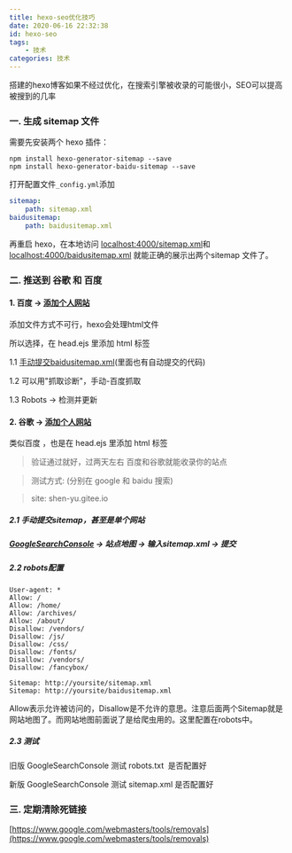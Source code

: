 ```yaml
---
title: hexo-seo优化技巧
date: 2020-06-16 22:32:38
id: hexo-seo
tags:
    - 技术
categories: 技术
---
```



搭建的hexo博客如果不经过优化，在搜索引擎被收录的可能很小，SEO可以提高被搜到的几率


<a name="04ad26dd"></a>
### 一. 生成 sitemap 文件

需要先安装两个 hexo 插件：

```shell
npm install hexo-generator-sitemap --save		
npm install hexo-generator-baidu-sitemap --save
```

打开配置文件`_config.yml`添加

```yaml
sitemap:
	path: sitemap.xml
baidusitemap:
	path: baidusitemap.xml
```

再重启 hexo，在本地访问 [localhost:4000/sitemap.xml]()和 [localhost:4000/baidusitemap.xml]() 就能正确的展示出两个sitemap 文件了。

<!-- more -->

<a name="0951f961"></a>
### 二. 推送到 谷歌 和 百度

<a name="c58b62e5"></a>
#### 1. 百度 → [添加个人网站](https://ziyuan.baidu.com/site/siteadd?siteurl=)

添加文件方式不可行，hexo会处理html文件

所以选择，在 head.ejs 里添加 html 标签

1.1 [手动提交baidusitemap.xml](https://ziyuan.baidu.com/linksubmit/index)(里面也有自动提交的代码)

1.2 可以用"抓取诊断"，手动-百度抓取

1.3 Robots → 检测并更新

<a name="53dfa5ae"></a>
#### 2. 谷歌 → [添加个人网站](https://search.google.com/search-console/welcome)

类似百度 ，也是在 head.ejs 里添加 html 标签

> 验证通过就好，过两天左右 百度和谷歌就能收录你的站点

> 测试方式: (分别在 google 和 baidu 搜索)

> site: shen-yu.gitee.io


<a name="dc54d512"></a>
##### 2.1 手动提交sitemap，甚至是单个网站

<a name="19cedad5"></a>
##### [GoogleSearchConsole](https://search.google.com/search-console) → 站点地图 → 输入sitemap.xml → 提交

<a name="39dffe8d"></a>
##### 2.2 robots配置

```
User-agent: *
Allow: /
Allow: /home/
Allow: /archives/
Allow: /about/
Disallow: /vendors/
Disallow: /js/
Disallow: /css/
Disallow: /fonts/
Disallow: /vendors/
Disallow: /fancybox/

Sitemap: http://yoursite/sitemap.xml
Sitemap: http://yoursite/baidusitemap.xml
```

Allow表示允许被访问的，Disallow是不允许的意思。注意后面两个Sitemap就是网站地图了。而网站地图前面说了是给爬虫用的。这里配置在robots中。

<a name="c35bfb76"></a>
##### 2.3 测试

旧版 GoogleSearchConsole 测试 robots.txt  是否配置好

新版 GoogleSearchConsole 测试 sitemap.xml 是否配置好

<a name="3676c080"></a>
### 三. 定期清除死链接

[https://www.google.com/webmasters/tools/removals](https://www.google.com/webmasters/tools/removals)